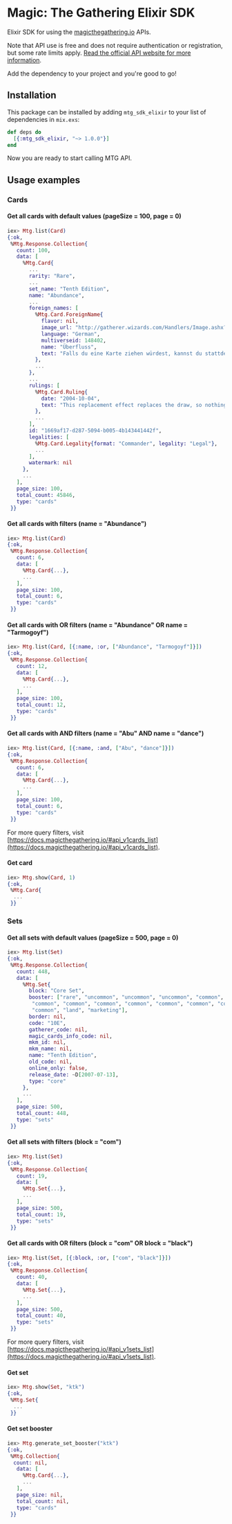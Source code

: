# Magic: The Gathering Elixir SDK

Elixir SDK for using the [magicthegathering.io](http://magicthegathering.io) APIs.

Note that API use is free and does not require authentication or registration, but some rate limits apply. [Read the official API website for more information](https://docs.magicthegathering.io/#documentationrate_limits).

Add the dependency to your project and you're good to go!

## Installation

This package can be installed by adding `mtg_sdk_elixir` to your list of dependencies in
`mix.exs`:

```elixir
def deps do
  [{:mtg_sdk_elixir, "~> 1.0.0"}]
end
```

Now you are ready to start calling MTG API.

## Usage examples

### Cards

#### Get all cards with default values (pageSize = 100, page = 0)
```elixir
iex> Mtg.list(Card)
{:ok,
 %Mtg.Response.Collection{
   count: 100,
   data: [
     %Mtg.Card{
       ...
       rarity: "Rare",
       ...
       set_name: "Tenth Edition",
       name: "Abundance",
       ...
       foreign_names: [
         %Mtg.Card.ForeignName{
           flavor: nil,
           image_url: "http://gatherer.wizards.com/Handlers/Image.ashx?multiverseid=148402&type=card",
           language: "German",
           multiverseid: 148402,
           name: "Überfluss",
           text: "Falls du eine Karte ziehen würdest, kannst du stattdessen Land oder Nichtland bestimmen und Karten oben von deiner Bibliothek aufdecken, bis du eine Karte der bestimmten Art aufdeckst. Nimm diese Karte auf deine Hand und lege alle anderen auf diese Weise aufgedeckten Karten in beliebiger Reihenfolge unter deine Bibliothek."
         },
         ...
       },
       ...
       rulings: [
         %Mtg.Card.Ruling{
           date: "2004-10-04",
           text: "This replacement effect replaces the draw, so nothing that triggers on a draw will trigger."
         },
         ...
       ],
       id: "1669af17-d287-5094-b005-4b143441442f",
       legalities: [
         %Mtg.Card.Legality{format: "Commander", legality: "Legal"},
         ...
       ],
       watermark: nil
     },
     ...
   ],
   page_size: 100,
   total_count: 45846,
   type: "cards"
 }}
```

#### Get all cards with filters (name = "Abundance")
```elixir
iex> Mtg.list(Card)
{:ok,
 %Mtg.Response.Collection{
   count: 6,
   data: [
     %Mtg.Card{...},
     ...
   ],
   page_size: 100,
   total_count: 6,
   type: "cards"
 }}
```

#### Get all cards with OR filters (name = "Abundance" OR name = "Tarmogoyf")
```elixir
iex> Mtg.list(Card, [{:name, :or, ["Abundance", "Tarmogoyf"]}])
{:ok,
 %Mtg.Response.Collection{
   count: 12,
   data: [
     %Mtg.Card{...},
     ...
   ],
   page_size: 100,
   total_count: 12,
   type: "cards"
 }}
```

#### Get all cards with AND filters (name = "Abu" AND name = "dance")
```elixir
iex> Mtg.list(Card, [{:name, :and, ["Abu", "dance"]}])
{:ok,
 %Mtg.Response.Collection{
   count: 6,
   data: [
     %Mtg.Card{...},
     ...
   ],
   page_size: 100,
   total_count: 6,
   type: "cards"
 }}
```

For more query filters, visit [https://docs.magicthegathering.io/#api_v1cards_list](https://docs.magicthegathering.io/#api_v1cards_list).

#### Get card
```elixir
iex> Mtg.show(Card, 1)
{:ok,
 %Mtg.Card{
  ...
 }}
```

### Sets

#### Get all sets with default values (pageSize = 500, page = 0)
```elixir
iex> Mtg.list(Set)
{:ok,
 %Mtg.Response.Collection{
   count: 448,
   data: [
     %Mtg.Set{
       block: "Core Set",
       booster: ["rare", "uncommon", "uncommon", "uncommon", "common", "common",
        "common", "common", "common", "common", "common", "common", "common",
        "common", "land", "marketing"],
       border: nil,
       code: "10E",
       gatherer_code: nil,
       magic_cards_info_code: nil,
       mkm_id: nil,
       mkm_name: nil,
       name: "Tenth Edition",
       old_code: nil,
       online_only: false,
       release_date: ~D[2007-07-13],
       type: "core"
     },
     ...
   ],
   page_size: 500,
   total_count: 448,
   type: "sets"
 }}
```

#### Get all sets with filters (block = "com")
```elixir
iex> Mtg.list(Set)
{:ok,
 %Mtg.Response.Collection{
   count: 19,
   data: [
     %Mtg.Set{...},
     ...
   ],
   page_size: 500,
   total_count: 19,
   type: "sets"
 }}
```

#### Get all cards with OR filters (block = "com" OR block = "black")
```elixir
iex> Mtg.list(Set, [{:block, :or, ["com", "black"]}])
{:ok,
 %Mtg.Response.Collection{
   count: 40,
   data: [
     %Mtg.Set{...},
     ...
   ],
   page_size: 500,
   total_count: 40,
   type: "sets"
 }}
```

For more query filters, visit [https://docs.magicthegathering.io/#api_v1sets_list](https://docs.magicthegathering.io/#api_v1sets_list).

#### Get set
```elixir
iex> Mtg.show(Set, "ktk")
{:ok,
 %Mtg.Set{
  ...
 }}
```

#### Get set booster
```elixir
iex> Mtg.generate_set_booster("ktk")
{:ok,
 %Mtg.Collection{
  count: nil,
   data: [
     %Mtg.Card{...},
     ...
   ],
   page_size: nil,
   total_count: nil,
   type: "cards"
 }}
```


